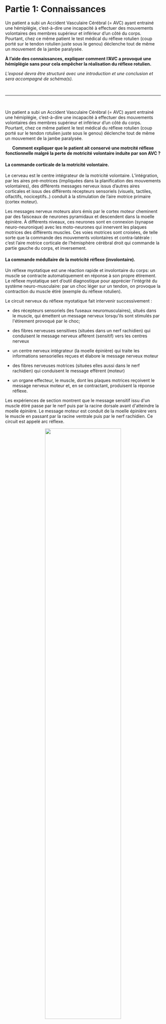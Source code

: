 # Partie 1: Connaissances

Un patient a subi un Accident Vasculaire Cérébral (= AVC) ayant entrainé une hémiplégie, c’est-à-dire une incapacité à effectuer des mouvements volontaires des membres supérieur et inférieur d’un côté du corps. Pourtant, chez ce même patient le test médical du réflexe rotulien (coup porté sur le tendon rotulien juste sous le genou) déclenche tout de même un mouvement de la jambe paralysée.

**À l’aide des connaissances, expliquer comment l’AVC a provoqué une hémiplégie sans pour cela empêcher la réalisation du réflexe rotulien.**

*L’exposé devra être structuré avec une introduction et une conclusion et sera accompagné de schéma(s).*

<p></br></p>

________

<p></br></p>


Un patient a subi un Accident Vasculaire Cérébral (= AVC) ayant entrainé une hémiplégie, c’est-à-dire une incapacité à effectuer des mouvements volontaires des membres supérieur et inférieur d’un côté du corps. Pourtant, chez ce même patient le test médical du réflexe rotulien (coup porté sur le tendon rotulien juste sous le genou) déclenche tout de même un mouvement de la jambe paralysée.

<p align=center><strong>Comment expliquer que le patient ait conservé une motrcité réflexe fonctionnelle malgré la perte de motricité volontaire induite par son AVC ?</strong></p>

#### La commande corticale de la motricité volontaire.

Le cerveau est le centre intégrateur de la motricité volontaire. L’intégration, par les aires pré-motrices (impliquées dans la planification des mouvements volontaires), des différents messages nerveux issus d’autres aires corticales et issus des différents récepteurs sensoriels (visuels, tactiles, olfactifs, nociceptifs..) conduit à la stimulation de l’aire motrice primaire (cortex moteur).

Les messages nerveux moteurs alors émis par le cortex moteur cheminent par des faisceaux de neurones pyramidaux et descendent dans la moelle épinière. À différents niveaux, ces neurones sont en connexion (synapse neuro-neuronique) avec les moto-neurones qui innervent les plaques motrices des différents muscles. Ces voies motrices sont croisées, de telle sorte que la commande des mouvements volontaires et contra-latérale : c’est l’aire motrice corticale de l’hémisphère cérébral droit qui commande la partie gauche du corps, et inversement.

#### La commande médullaire de la motricité réflexe (involontaire).

Un réflexe myotatique est une réaction rapide et involontaire du corps: un muscle se contracte automatiquement en réponse à son propre étirement. Le réflexe myotatique sert d’outil diagnostique pour apprécier l’intégrité du système neuro-musculaire: par un choc léger sur un tendon, on provoque la contraction du muscle étiré (exemple du réflexe rotulien).

Le circuit nerveux du réflexe myotatique fait intervenir successivement :

- des récepteurs sensoriels (les fuseaux neuromusculaires), situés dans le muscle, qui émettent un message nerveux lorsqu'ils sont stimulés par l'étirement provoqué par le choc;

- des fibres nerveuses sensitives (situées dans un nerf rachidien) qui conduisent le message nerveux afférent (sensitif) vers les centres nerveux

- un centre nerveux intégrateur (la moelle épinière) qui traite les informations sensorielles reçues et élabore le message nerveux moteur 

- des fibres nerveuses motrices (situées elles aussi dans le nerf rachidien) qui conduisent le message efférent (moteur)

- un organe effecteur, le muscle, dont les plaques motrices reçoivent le message nerveux moteur et, en se contractant, produisent la réponse réflexe.

Les expériences de section montrent que le message sensitif issu d'un muscle étiré passe par le nerf puis par la racine dorsale avant d'atteindre la moelle épinière. Le message moteur est conduit de la moelle épinière vers le muscle en passant par la racine ventrale puis par le nerf rachidien. Ce circuit est appelé arc réflexe.

<div align=center><a href="https://ipfs.io/ipfs/QmQPEAagV8nDQeZYL8F3bf1jtr3LV1xXo3q5VqoEAHwnXK"><img src="https://ipfs.io/ipfs/QmQPEAagV8nDQeZYL8F3bf1jtr3LV1xXo3q5VqoEAHwnXK" width=70%></a></div>

#### Conclusion.

Un accident vasculaire cérébral (AVC) est un trouble de la circulation sanguine irriguant un territoire du cerveau. La partie normalement irriguée par ce vaisseau cesse alors de fonctionner. 

Ainsi, si les aires motrices situées dans l’hémisphère gauche sont affectées par un AVC, l’individu présentera une hémiplégie droite.

Cependant, l’AVC affectant uniquement le cerveau , et non pas la moelle épinière, les réflexes myotatiques dont le centre intégrateur est la moelle épinière ne seront donc pas affectés, et l’individu conservera une activté réflexe normale.
